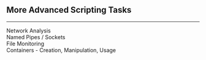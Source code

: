 ## More Advanced Scripting Tasks
---
Network Analysis <br>
Named Pipes / Sockets <br>
File Monitoring <br>
Containers - Creation, Manipulation, Usage <br>
